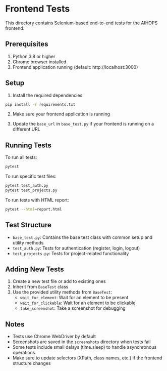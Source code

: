 # Frontend Tests

This directory contains Selenium-based end-to-end tests for the AIHOPS frontend.

## Prerequisites

1. Python 3.8 or higher
2. Chrome browser installed
3. Frontend application running (default: http://localhost:3000)

## Setup

1. Install the required dependencies:
```bash
pip install -r requirements.txt
```

2. Make sure your frontend application is running

3. Update the `base_url` in `base_test.py` if your frontend is running on a different URL

## Running Tests

To run all tests:
```bash
pytest
```

To run specific test files:
```bash
pytest test_auth.py
pytest test_projects.py
```

To run tests with HTML report:
```bash
pytest --html=report.html
```

## Test Structure

- `base_test.py`: Contains the base test class with common setup and utility methods
- `test_auth.py`: Tests for authentication (register, login, logout)
- `test_projects.py`: Tests for project-related functionality

## Adding New Tests

1. Create a new test file or add to existing ones
2. Inherit from `BaseTest` class
3. Use the provided utility methods from `BaseTest`:
   - `wait_for_element`: Wait for an element to be present
   - `wait_for_clickable`: Wait for an element to be clickable
   - `take_screenshot`: Take a screenshot for debugging

## Notes

- Tests use Chrome WebDriver by default
- Screenshots are saved in the `screenshots` directory when tests fail
- Some tests include small delays (time.sleep) to handle asynchronous operations
- Make sure to update selectors (XPath, class names, etc.) if the frontend structure changes 